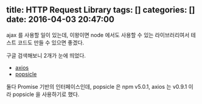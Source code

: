 title: HTTP Request Library
tags: []
categories: []
date: 2016-04-03 20:47:00
---

ajax 를 사용할 일이 있는데, 이왕이면 node 에서도 사용할 수 있는 라이브러리여서 테스트 코드도 만들 수 있으면 좋겠다.

구글 검색해보니 2개가 눈에 띄었다.

- [axios](https://github.com/mzabriskie/axios)
- [popsicle](https://github.com/blakeembrey/popsicle)

둘다 Promise 기반의 인터페이스인데, popsicle 은 npm v5.0.1, axios 는 v0.9.1 이라 popsicle 을 사용하기로 했다.
